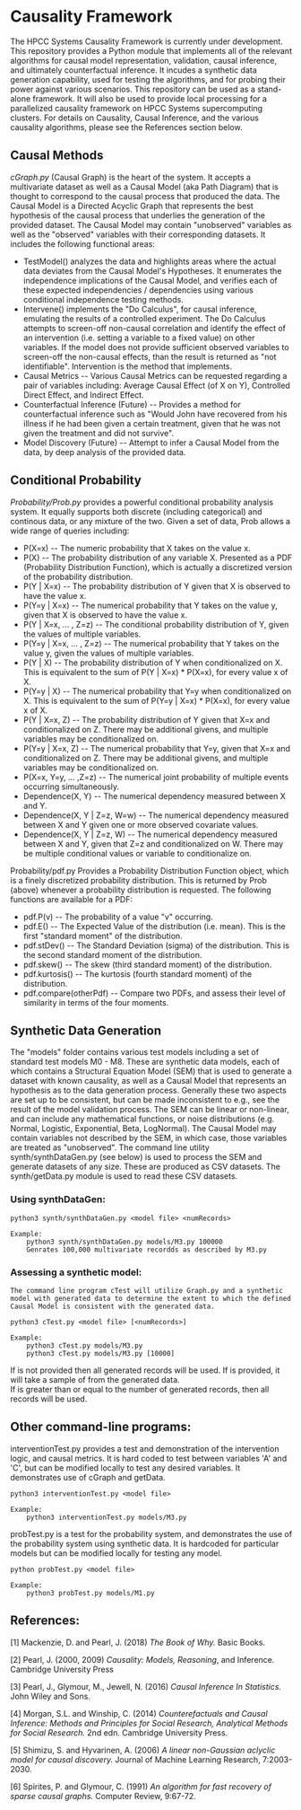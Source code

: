# Causality Framework

The HPCC Systems Causality Framework is currently under development.  This repository provides a Python module that implements all of the relevant algorithms for causal model representation, validation, causal inference, and ultimately counterfactual inference.  It incudes a synthetic data generation capability, used for testing the algorithms, and for probing their power against various scenarios.  This repository can be used as a stand-alone framework.  It will also be used to provide local processing
for a parallelized causality framework on HPCC Systems supercomputing clusters.
For details on Causality, Causal Inference, and the various causality algorithms, please see the References section below.

## Causal Methods

_cGraph.py_ (Causal Graph) is the heart of the system.  It accepts a multivariate dataset as well as a Causal Model (aka Path Diagram) that is thought to correspond to the causal process that produced the data.  The Causal Model is a Directed Acyclic Graph that represents the best hypothesis of the causal process that underlies the generation of the provided dataset.  The Causal Model may contain "unobserved" variables as well as the "observed" variables with their corresponding datasets.  It includes the following functional areas:
- TestModel() analyzes the data and highlights areas where the actual data deviates from the Causal Model's Hypotheses.  It enumerates the independence implications of the Causal Model, and verifies each of these expected independencies / dependencies using various conditional independence testing methods.
- Intervene() implements the "Do Calculus", for causal inference, emulating the results of a controlled experiment.  The Do Calculus attempts to screen-off non-causal correlation and identify the effect of an intervention (i.e. setting a variable to a fixed value) on other variables. If the model does not provide sufficient observed variables to screen-off the non-causal effects, than the result is returned as "not identifiable".  Intervention is the method that implements.
- Causal Metrics -- Various Causal Metrics can be requested regarding a pair of variables including: Average Causal Effect (of X on Y), Controlled Direct Effect, and Indirect Effect.
- Counterfactual Inference (Future) -- Provides a method for counterfactual inference such as "Would John have recovered from his illness if he had been given a certain treatment, given that he was not given the treatment and did not survive".
- Model Discovery (Future) -- Attempt to infer a Causal Model from the data, by deep analysis of the provided data.

## Conditional Probability

_Probability/Prob.py_ provides a powerful conditional probability analysis system.  It equally supports both discrete (including categorical) and continous data, or any mixture of the two.  Given a set of data, Prob allows a wide range of queries including:
- P(X=x) -- The numeric probability that X takes on the value x.
- P(X) -- The probability distribution of any variable X.  Presented as a PDF (Probability Distribution Function), which is actually a discretized version of the probability distribution.
- P(Y | X=x) -- The probability distribution of Y given that X is observed to have the value x.
- P(Y=y | X=x) -- The numerical probability that Y takes on the value y, given that X is observed to have the value x.
- P(Y | X=x, ... , Z=z) -- The conditional probability distribution of Y, given the values of multiple variables.
- P(Y=y | X=x, ... , Z=z) -- The numerical probability that Y takes on the value y, given the values of multiple variables.
- P(Y | X) -- The probability distribution of Y when conditionalized on X.  This is equivalent to the sum of P(Y | X=x) * P(X=x), for every value x of X.
- P(Y=y | X) -- The numerical probability that Y=y when conditionalized on X.  This is equivalent to the sum of P(Y=y | X=x) * P(X=x), for every value x of X.
- P(Y | X=x, Z) -- The probability distribution of Y given that X=x and conditionalized on Z.  There may be additional givens, and multiple variables may be conditionalized on.
- P(Y=y | X=x, Z) -- The numerical probability that Y=y,  given that X=x and conditionalized on Z. There may be additional givens, and multiple variables may be conditionalized on.
- P(X=x, Y=y, ... ,Z=z) -- The numerical joint probability of multiple events occurring simultaneously.
- Dependence(X, Y) -- The numerical dependency measured between X and Y.
- Dependence(X, Y | Z=z, W=w) -- The numerical dependency measured between X and Y given one or more observed covariate values.
- Dependence(X, Y | Z=z, W) -- The numerical dependency measured between X and Y, given that Z=z and conditionalized on W.  There may be multiple conditional values or variable to conditionalize on.

Probability/pdf.py Provides a Probability Distribution Function object, which is a finely discretized probability distribution.  This is returned by Prob (above) whenever a probability distribution is requested.  The following functions are available for a PDF:
- pdf.P(v) -- The probability of a value "v" occurring.
- pdf.E() -- The Expected Value of the distribution (i.e. mean).  This is the first "standard moment" of the distribution.
- pdf.stDev() -- The Standard Deviation (sigma) of the distribution. This is the second standard moment of the distribution.
- pdf.skew() -- The skew (third standard moment) of the distribution.
- pdf.kurtosis() -- The kurtosis (fourth standard moment) of the distribution.
- pdf.compare(otherPdf) -- Compare two PDFs, and assess their level of similarity in terms of the four moments.

## Synthetic Data Generation

The "models" folder contains various test models including a set of standard test models M0 - M8.  These are synthetic data models, each of which contains a Structural Equation Model (SEM) that is used to generate a dataset with known causality, as well as a Causal Model that represents an hypothesis as to the data generation process.  Generally these two aspects are set up to be consistent, but can be made inconsistent to e.g., see the result of the model validation process.  The SEM can be linear or non-linear, and can include any mathematical functions, or noise distributions (e.g. Normal, Logistic, Exponential, Beta, LogNormal).  The Causal Model may contain variables not described by the SEM, in which case, those variables are treated as "unobserved".  The command line utility synth/synthDataGen.py (see below) is used to process the SEM and generate datasets of any size.  These are produced as CSV datasets.  The synth/getData.py module is used to read these CSV datasets.

### Using synthDataGen:

    python3 synth/synthDataGen.py <model file> <numRecords>

    Example:
        python3 synth/synthDataGen.py models/M3.py 100000
        Genrates 100,000 multivariate recordds as described by M3.py

### Assessing a synthetic model:

    The command line program cTest will utilize Graph.py and a synthetic model with generated data to determine the extent to which the defined Causal Model is consistent with the generated data.

    python3 cTest.py <model file> [<numRecords>]

    Example:
        python3 cTest.py models/M3.py
        python3 cTest.py models/M3.py [10000]


If <numRecords> is not provided then all generated records will be used.
If <numRecords> is provided, it will take a sample of <numRecords> from the generated data.  
If <numRecords> is greater than or equal to the number of generated records, then all records will be used.


## Other command-line programs:

interventionTest.py provides a test and demonstration of the intervention logic, and causal metrics.  It is hard coded to test between variables 'A' and 'C', but can be modified locally to test any desired variables.  It demonstrates use of cGraph and  getData.

    python3 interventionTest.py <model file>

    Example:
        python3 interventionTest.py models/M3.py

probTest.py is a test for the probability system, and demonstrates the use of the probability system using synthetic data.  It is hardcoded for particular models but can be modified locally for testing any model.

    python probTest.py <model file>

    Example:
        python3 probTest.py models/M1.py

## References:

[1] Mackenzie, D. and Pearl, J. (2018) _The Book of Why._ Basic Books.

[2] Pearl, J. (2000, 2009) _Causality: Models, Reasoning_, and Inference.  Cambridge University Press

[3] Pearl, J., Glymour, M., Jewell, N. (2016) _Causal Inference In Statistics._ John Wiley and Sons.

[4] Morgan, S.L. and Winship, C. (2014) _Counterefactuals and Causal Inference: Methods and Principles for Social Research, Analytical Methods for Social Research._ 2nd edn.  Cambridge University Press.

[5] Shimizu, S. and Hyvarinen, A. (2006) _A linear non-Gaussian aclyclic model for causal discovery._ Journal of Machine Learning Research, 7:2003-2030.

[6] Spirites, P. and Glymour, C. (1991) _An algorithm for fast recovery of sparse causal graphs._ Computer Review, 9:67-72.


